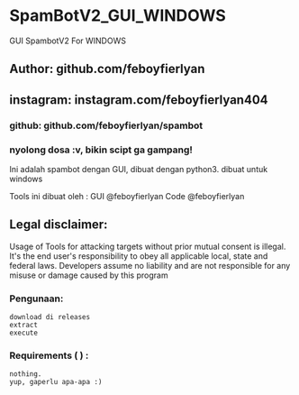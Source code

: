 # SpamBotV2_GUI_WINDOWS
GUI SpambotV2 For WINDOWS

## Author: github.com/feboyfierlyan
## instagram: instagram.com/feboyfierlyan404
### github: github.com/feboyfierlyan/spambot
### nyolong dosa :v, bikin scipt ga gampang!

Ini adalah spambot dengan GUI, dibuat dengan python3.
dibuat untuk windows

Tools ini dibuat oleh :
GUI	@feboyfierlyan
Code	@feboyfierlyan

## Legal disclaimer:
Usage of Tools for attacking targets without prior mutual consent is illegal. It's the end user's responsibility to obey all applicable local, state and federal laws. Developers assume no liability and are not responsible for any misuse or damage caused by this program 


### Pengunaan:
```
download di releases
extract
execute
```

### Requirements ( ) :
```
nothing.
yup, gaperlu apa-apa :)

```
